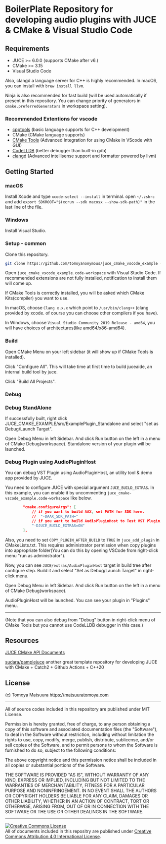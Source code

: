 # BoilerPlate Repository for developing audio plugins with JUCE & CMake & Visual Studio Code

## Requirements

- JUCE >= 6.0.0 (supports CMake after v6.)
- CMake >= 3.15
- Visual Studio Code

Also, clangd a language server for C++ is highly recommended. In macOS, you can install with `brew install llvm`.

Ninja is also recommended for fast build (will be used automatically if present in this repository. You can change priority of generators in `cmake.preferredGenerators` in workspace setting).

### Recommended Extentions for vscode

- [cpptools](https://github.com/microsoft/vscode-cpptools) (basic language supports for C++ development)
- CMake (CMake language supports)
- [CMake Tools](https://github.com/microsoft/vscode-cmake-tools) (Advanced Integration for using CMake in VScode with GUI)
- [CodeLLDB](https://marketplace.visualstudio.com/items?itemName=vadimcn.vscode-lldb) (better debugger than built-in gdb)
- [clangd](https://marketplace.visualstudio.com/items?itemName=llvm-vs-code-extensions.vscode-clangd) (Advanced intellisense support and formatter powered by llvm)

## Getting Started

### macOS

Install Xcode and type `xcode-select --install` in terminal.
open `~/.zshrc` and add `export SDKROOT="$(xcrun --sdk macosx --show-sdk-path)"` in the last line of the file.

### Windows

Install Visual Studio.

### Setup - common

Clone this repository. 

```sh
git clone https://github.com/tomoyanonymous/juce_cmake_vscode_example --recursive
```

Open `juce_cmake_vscode_example.code-workspace` with Visual Studio Code.
If recommended extensions are not fully installed, notification to install them will come up.

If CMake Tools is correctly installed, you will be asked which CMake Kits(compiler) you want to use. 

In macOS, choose `Clang x.x.x` which point to `/usr/bin/clang++` (clang provided by xcode. of course you can choose other compilers if you have).

In Windows, choose `Visual Studio Community 2019 Release - amd64`, you will have choices of architectures(like amd64/x86-amd64).

### Build

Open CMake Menu on your left sidebar (it will show up if CMake Tools is installed).

Click "Configure All". This will take time at first time to build juceaide, an internal build tool by juce.

Click "Build All Projects".

### Debug

### Debug StandAlone

If successfully built, right click JUCE_CMAKE_EXAMPLE/src/ExamplePlugin_Standalone and select "set as Debug/Launch Target".

Open Debug Menu in left Sidebar. And click Run button on the left in a menu of CMake Debug(workspace). Standalone version of your plugin will be launched.

### Debug Plugin using AudioPluginHost

You can debug VST Plugin using AudioPluginHost, an utility tool & demo app provided by JUCE.

You need to configure JUCE with special argument `JUCE_BUILD_EXTRAS`. In this example, you can enable it by uncommenting `juce_cmake-vscode_example.code-workspace` like below.

```json
        "cmake.configureArgs": [
            // if you want to build AAX, set PATH for SDK here.
            //  "-DAAX_SDK_PATH="
            // if you want to build AudioPluginHost to Test VST Plugin, uncomment this.
            "-DJUCE_BUILD_EXTRAS=ON"
        ],
```

Also, you need to set `COPY_PLUGIN_AFTER_BUILD` to `TRUE` in `juce_add_plugin` in CMakeLists.txt.
This requires administrator permission when copy plugins into appropriate folder(You can do this by opening VSCode from right-click menu "run as administrator").

Now, you can see `JUCE/extras/AudioPluginHost` target in build tree after configure step. 
Build it and select "Set as Debug/Launch Target" in right-click menu.

Open Debug Menu in left Sidebar. And click Run button on the left in a menu of CMake Debug(workspace). 

AudioPluginHost will be launched. You can see your plugin in "Plugins" menu.

---

(Note that you can also debug from "Debug" button in right-click menu of CMake Tools but you cannot use CodeLLDB debugger in this case.)

## Resources

[JUCE CMake API Documents](https://github.com/juce-framework/JUCE/blob/master/docs/CMake%20API.md)

[sudara/pamplejuce](https://github.com/sudara/pamplejuce/) another great template repository for developing JUCE with CMake + Catch2 + GIthub Actions + C++20

## License

(c) Tomoya Matsuura https://matsuuratomoya.com

---

All of source codes included in this repository are published under MIT License.

Permission is hereby granted, free of charge, to any person obtaining a copy of this software and associated documentation files (the "Software"), to deal in the Software without restriction, including without limitation the rights to use, copy, modify, merge, publish, distribute, sublicense, and/or sell copies of the Software, and to permit persons to whom the Software is furnished to do so, subject to the following conditions:

The above copyright notice and this permission notice shall be included in all copies or substantial portions of the Software.

THE SOFTWARE IS PROVIDED "AS IS", WITHOUT WARRANTY OF ANY KIND, EXPRESS OR IMPLIED, INCLUDING BUT NOT LIMITED TO THE WARRANTIES OF MERCHANTABILITY, FITNESS FOR A PARTICULAR PURPOSE AND NONINFRINGEMENT. IN NO EVENT SHALL THE AUTHORS OR COPYRIGHT HOLDERS BE LIABLE FOR ANY CLAIM, DAMAGES OR OTHER LIABILITY, WHETHER IN AN ACTION OF CONTRACT, TORT OR OTHERWISE, ARISING FROM, OUT OF OR IN CONNECTION WITH THE SOFTWARE OR THE USE OR OTHER DEALINGS IN THE SOFTWARE.

---

<a rel="license" href="http://creativecommons.org/licenses/by/4.0/"><img alt="Creative Commons License" style="border-width:0" src="https://i.creativecommons.org/l/by/4.0/88x31.png" /></a><br />All of documents included in this repositry are published under <a rel="license" href="http://creativecommons.org/licenses/by/4.0/">Creative Commons Attribution 4.0 International License</a>.
